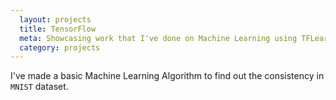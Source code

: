 ```yaml
---
  layout: projects
  title: TensorFlow
  meta: Showcasing work that I've done on Machine Learning using TFLearn.
  category: projects
---
```


I've made a basic Machine Learning Algorithm to find out the consistency in `MNIST` dataset.
